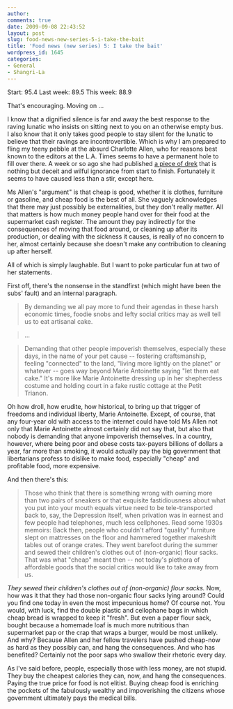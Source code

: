 ```yaml
---
author:
comments: true
date: 2009-09-08 22:43:52
layout: post
slug: food-news-new-series-5-i-take-the-bait
title: 'Food news (new series) 5: I take the bait'
wordpress_id: 1645
categories:
- General
- Shangri-La
---
```


Start: 95.4 Last week: 89.5 This week: 88.9

That's encouraging. Moving on ...

I know that a dignified silence is far and away the best response to the raving lunatic who insists on sitting next to you on an otherwise empty bus. I also know that it only takes good people to stay silent for the lunatic to believe that their ravings are incontrovertible. Which is why I am prepared to fling my teeny pebble at the absurd Charlotte Allen, who for reasons best known to the editors at the L.A. Times seems to have a permanent hole to fill over there. A week or so ago she had published [a piece of drek](http://www.latimes.com/news/opinion/commentary/la-oe-allen30-2009aug30,0,2592815.story) that is nothing but deceit and wilful ignorance from start to finish. Fortunately it seems to have caused less than a stir, except here.

Ms Allen's "argument" is that cheap is good, whether it is clothes, furniture or gasoline, and cheap food is the best of all. She vaguely acknowledges that there may just possibly be externalities, but they don't really matter. All that matters is how much money people hand over for their food at the supermarket cash register. The amount they pay indirectly for the consequences of moving that food around, or cleaning up after its production, or dealing with the sickness it causes, is really of no concern to her, almost certainly because she doesn't make any contribution to cleaning up after herself.

All of which is simply laughable. But I want to poke particular fun at two of her statements.

First off, there's the nonsense in the standfirst (which might have been the subs' fault) and an internal paragraph.

> 
  
> 
> By demanding we all pay more to fund their agendas in these harsh economic times, foodie snobs and lefty social critics may as well tell us to eat artisanal cake.
> 
> 

  
> 
> ...
> 
> 

  
> 
> Demanding that other people impoverish themselves, especially these days, in the name of your pet cause -- fostering craftsmanship, feeling "connected" to the land, "living more lightly on the planet" or whatever -- goes way beyond Marie Antoinette saying "let them eat cake." It's more like Marie Antoinette dressing up in her shepherdess costume and holding court in a fake rustic cottage at the Petit Trianon.  

> 
> 

Oh how droll, how erudite, how historical, to bring up that trigger of freedoms and individual liberty, Marie Antoinette. Except, of course, that any four-year old with access to the internet could have told Ms Allen not only that Marie Antoinette almost certainly did not say that, but also that nobody is demanding that anyone impoverish themselves. In a country, however, where being poor and obese costs tax-payers billions of dollars a year, far more than smoking, it would actually pay the big government that libertarians profess to dislike to make food, especially "cheap" and profitable food, more expensive.

And then there's this:

> 
  
> 
> Those who think that there is something wrong with owning more than two pairs of sneakers or that exquisite fastidiousness about what you put into your mouth equals virtue need to be tele-transported back to, say, the Depression itself, when privation was in earnest and few people had telephones, much less cellphones. Read some 1930s memoirs: Back then, people who couldn't afford "quality" furniture slept on mattresses on the floor and hammered together makeshift tables out of orange crates. They went barefoot during the summer and sewed their children's clothes out of (non-organic) flour sacks. That was what "cheap" meant then -- not today's plethora of affordable goods that the social critics would like to take away from us.  

> 
> 

_They sewed their children's clothes out of (non-organic) flour sacks._ Now, how was it that they had those non-organic flour sacks lying around? Could you find one today in even the most impecunious home? Of course not. You would, with luck, find the double plastic and cellophane bags in which cheap bread is wrapped to keep it "fresh". But even a paper flour sack, bought because a homemade loaf is much more nutritious than supermarket pap or the crap that wraps a burger, would be most unlikely. And why? Because Allen and her fellow travelers have pushed cheap-now as hard as they possibly can, and hang the consequences. And who has benefited? Certainly not the poor saps who swallow their rhetoric every day.

As I've said before, people, especially those with less money, are not stupid. They buy the cheapest calories they can, now, and hang the consequences. Paying the true price for food is not elitist. Buying cheap food is enriching the pockets of the fabulously wealthy and impoverishing the citizens whose government ultimately pays the medical bills.


